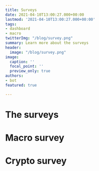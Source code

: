 ```yaml
---
title: Surveys
date: 2021-04-10T13:00:27.000+00:00
lastmod: '2021-04-10T13:00:27.000+00:00'
tags:
- dashboard
- macro
twitterImg: "/blog/survey.png"
summary: Learn more about the surveys
header:
  image: "/blog/survey.png"
image:
  caption: ''
  focal_point: ''
  preview_only: true
authors:
- bot
featured: true

---
```

# The surveys

# Macro survey


# Crypto survey
